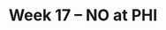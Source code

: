 ---
layout: game
title: Week 17 – NO at PHI
season: 2022
game_id: 2022_17_NO_PHI
away_team: NO
home_team: PHI
---